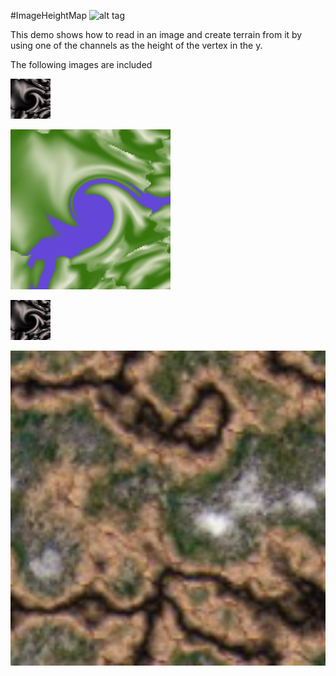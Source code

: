 #ImageHeightMap
![alt tag](http://nccastaff.bournemouth.ac.uk/jmacey/GraphicsLib/Demos/ImageHeighmap.png)

This demo shows how to read in an image and create terrain from it by using one of the channels as the height of the vertex in the y.

The following images are included

![alt tag](https://github.com/NCCA/ImageHeightMap/blob/master/textures/FractalMap.bmp)

![alt tag](https://github.com/NCCA/ImageHeightMap/blob/master/textures/FractalMapC.bmp)

![alt tag](https://github.com/NCCA/ImageHeightMap/blob/master/textures/FractalMapS.bmp)

![alt tag](https://github.com/NCCA/ImageHeightMap/blob/master/textures/MountainBig.bmp)

